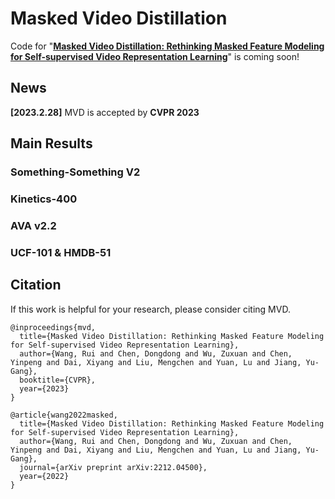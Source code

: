 # Masked Video Distillation
Code for "[**Masked Video Distillation: Rethinking Masked Feature Modeling for Self-supervised Video Representation Learning**](https://arxiv.org/abs/2212.04500)" is coming soon!

## News

**[2023.2.28]** MVD is accepted by **CVPR 2023**

## Main Results

### Something-Something V2

### Kinetics-400

### AVA v2.2

### UCF-101 & HMDB-51

## Citation

If this work is helpful for your research, please consider citing MVD.

```
@inproceedings{mvd,
  title={Masked Video Distillation: Rethinking Masked Feature Modeling for Self-supervised Video Representation Learning},
  author={Wang, Rui and Chen, Dongdong and Wu, Zuxuan and Chen, Yinpeng and Dai, Xiyang and Liu, Mengchen and Yuan, Lu and Jiang, Yu-Gang},
  booktitle={CVPR},
  year={2023}
}

@article{wang2022masked,
  title={Masked Video Distillation: Rethinking Masked Feature Modeling for Self-supervised Video Representation Learning},
  author={Wang, Rui and Chen, Dongdong and Wu, Zuxuan and Chen, Yinpeng and Dai, Xiyang and Liu, Mengchen and Yuan, Lu and Jiang, Yu-Gang},
  journal={arXiv preprint arXiv:2212.04500},
  year={2022}
}
```
